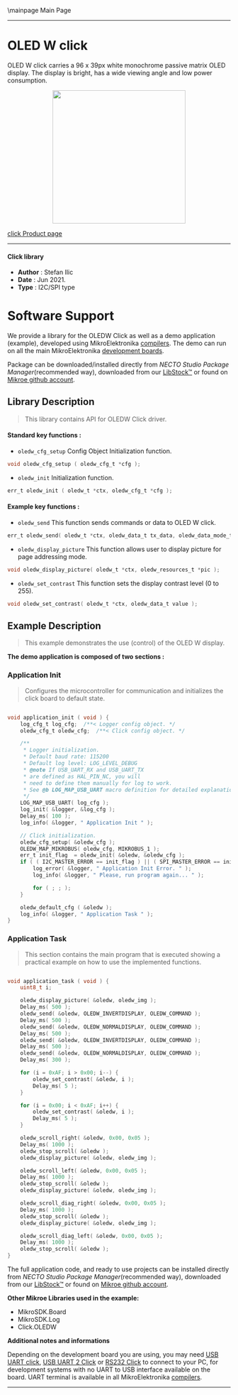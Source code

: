 \mainpage Main Page

---
# OLED W click

OLED W click carries a 96 x 39px white monochrome passive matrix OLED display. The display is bright, has a wide viewing angle and low power consumption.

<p align="center">
  <img src="https://download.mikroe.com/images/click_for_ide/oled_w_click.png" height=300px>
</p>

[click Product page](https://www.mikroe.com/oled-w-click)

---


#### Click library

- **Author**        : Stefan  Ilic
- **Date**          : Jun 2021.
- **Type**          : I2C/SPI type


# Software Support

We provide a library for the OLEDW Click
as well as a demo application (example), developed using MikroElektronika
[compilers](https://www.mikroe.com/necto-studio).
The demo can run on all the main MikroElektronika [development boards](https://www.mikroe.com/development-boards).

Package can be downloaded/installed directly from *NECTO Studio Package Manager*(recommended way), downloaded from our [LibStock&trade;](https://libstock.mikroe.com) or found on [Mikroe github account](https://github.com/MikroElektronika/mikrosdk_click_v2/tree/master/clicks).

## Library Description

> This library contains API for OLEDW Click driver.

#### Standard key functions :

- `oledw_cfg_setup` Config Object Initialization function.
```c
void oledw_cfg_setup ( oledw_cfg_t *cfg );
```

- `oledw_init` Initialization function.
```c
err_t oledw_init ( oledw_t *ctx, oledw_cfg_t *cfg );
```

#### Example key functions :

- `oledw_send` This function sends commands or data to OLED W click.
```c
err_t oledw_send( oledw_t *ctx, oledw_data_t tx_data, oledw_data_mode_t data_mode );
```

- `oledw_display_picture` This function allows user to display picture for page addressing mode.
```c
void oledw_display_picture( oledw_t *ctx, oledw_resources_t *pic );
```

- `oledw_set_contrast` This function sets the display contrast level (0 to 255).
```c
void oledw_set_contrast( oledw_t *ctx, oledw_data_t value );
```

## Example Description

> This example demonstrates the use (control) of the OLED W display.

**The demo application is composed of two sections :**

### Application Init

> Configures the microcontroller for communication and initializes the click board to default state.

```c

void application_init ( void ) {
    log_cfg_t log_cfg;  /**< Logger config object. */
    oledw_cfg_t oledw_cfg;  /**< Click config object. */

    /** 
     * Logger initialization.
     * Default baud rate: 115200
     * Default log level: LOG_LEVEL_DEBUG
     * @note If USB_UART_RX and USB_UART_TX 
     * are defined as HAL_PIN_NC, you will 
     * need to define them manually for log to work. 
     * See @b LOG_MAP_USB_UART macro definition for detailed explanation.
     */
    LOG_MAP_USB_UART( log_cfg );
    log_init( &logger, &log_cfg );
    Delay_ms( 100 );
    log_info( &logger, " Application Init " );

    // Click initialization.
    oledw_cfg_setup( &oledw_cfg );
    OLEDW_MAP_MIKROBUS( oledw_cfg, MIKROBUS_1 );
    err_t init_flag  = oledw_init( &oledw, &oledw_cfg );
    if ( ( I2C_MASTER_ERROR == init_flag ) || ( SPI_MASTER_ERROR == init_flag ) ) {
        log_error( &logger, " Application Init Error. " );
        log_info( &logger, " Please, run program again... " );

        for ( ; ; );
    }

    oledw_default_cfg ( &oledw );
    log_info( &logger, " Application Task " );
}

```

### Application Task

> This section contains the main program that is executed showing a practical example on how to use the implemented functions.

```c

void application_task ( void ) {
    uint8_t i;

    oledw_display_picture( &oledw, oledw_img );
    Delay_ms( 500 );
    oledw_send( &oledw, OLEDW_INVERTDISPLAY, OLEDW_COMMAND );
    Delay_ms( 500 );
    oledw_send( &oledw, OLEDW_NORMALDISPLAY, OLEDW_COMMAND );
    Delay_ms( 500 );
    oledw_send( &oledw, OLEDW_INVERTDISPLAY, OLEDW_COMMAND );
    Delay_ms( 500 );
    oledw_send( &oledw, OLEDW_NORMALDISPLAY, OLEDW_COMMAND );
    Delay_ms( 300 );

    for (i = 0xAF; i > 0x00; i--) {
        oledw_set_contrast( &oledw, i );
        Delay_ms( 5 );
    }

    for (i = 0x00; i < 0xAF; i++) {
        oledw_set_contrast( &oledw, i );
        Delay_ms( 5 );
    }

    oledw_scroll_right( &oledw, 0x00, 0x05 );
    Delay_ms( 1000 );
    oledw_stop_scroll( &oledw );
    oledw_display_picture( &oledw, oledw_img );

    oledw_scroll_left( &oledw, 0x00, 0x05 );
    Delay_ms( 1000 );
    oledw_stop_scroll( &oledw );
    oledw_display_picture( &oledw, oledw_img );

    oledw_scroll_diag_right( &oledw, 0x00, 0x05 );
    Delay_ms( 1000 );
    oledw_stop_scroll( &oledw );
    oledw_display_picture( &oledw, oledw_img );

    oledw_scroll_diag_left( &oledw, 0x00, 0x05 );
    Delay_ms( 1000 );
    oledw_stop_scroll( &oledw );
}

```


The full application code, and ready to use projects can be installed directly from *NECTO Studio Package Manager*(recommended way), downloaded from our [LibStock&trade;](https://libstock.mikroe.com) or found on [Mikroe github account](https://github.com/MikroElektronika/mikrosdk_click_v2/tree/master/clicks).

**Other Mikroe Libraries used in the example:**

- MikroSDK.Board
- MikroSDK.Log
- Click.OLEDW

**Additional notes and informations**

Depending on the development board you are using, you may need
[USB UART click](https://www.mikroe.com/usb-uart-click),
[USB UART 2 Click](https://www.mikroe.com/usb-uart-2-click) or
[RS232 Click](https://www.mikroe.com/rs232-click) to connect to your PC, for
development systems with no UART to USB interface available on the board. UART
terminal is available in all MikroElektronika
[compilers](https://shop.mikroe.com/compilers).

---
